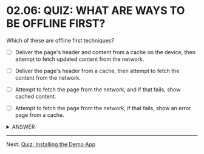 # 02.06: QUIZ: WHAT ARE WAYS TO BE OFFLINE FIRST?
Which of these are offline first techniques?

  - [ ] Deliver the page's header and    content from a cache on the device, then attempt to fetch updated content from the network.

  - [ ] Deliver the page's header from a cache, then attempt to fetch the content from the network.

  - [ ] Attempt to fetch the page from the network, and if that fails, show cached content.

  - [ ] Attempt to fetch the page from the network, if that fails, show an error page from a cache.

<details>
  <summary>ANSWER</summary>
  <p>
    - [x] Deliver the page's header and    content from a cache on the device, then attempt to fetch updated content from the network.
  
    - [x] Deliver the page's header from a cache, then attempt to fetch the content from the network.
  
    - [ ] Attempt to fetch the page from the network, and if that fails, show cached content.
  
    - [ ] Attempt to fetch the page from the network, if that fails, show an error page from a cache.
  </p>
  <p>
    If we can get something on the screen without waiting for the network, that is offline-first.
  </p>
</details>

- - -

Next: [Quiz: Installing the Demo App](./08-quiz-installing-demo-app.md)